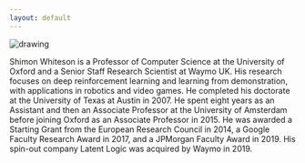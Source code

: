 ```yaml
---
layout: default
---
```


<!-- ### Shimon Whiteson  -->
<img src="/assets/img/shimon.jpg" alt="drawing" class="portrait"/>

Shimon Whiteson is a Professor of Computer Science at the University of Oxford and a Senior Staff Research Scientist at Waymo UK. His research focuses on deep reinforcement learning and learning from demonstration, with applications in robotics and video games. He completed his doctorate at the University of Texas at Austin in 2007. He spent eight years as an Assistant and then an Associate Professor at the University of Amsterdam before joining Oxford as an Associate Professor in 2015. He was awarded a Starting Grant from the European Research Council in 2014, a Google Faculty Research Award in 2017, and a JPMorgan Faculty Award in 2019. His spin-out company Latent Logic was acquired by Waymo in 2019.
